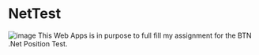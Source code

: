 # NetTest

![image](https://github.com/user-attachments/assets/ca2b0971-f081-480c-a806-acfe74e603b5)
This Web Apps is in purpose to full fill my assignment for the BTN .Net Position Test.
